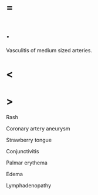 # =

# .

Vasculitis of medium sized arteries.

# <

# >

Rash

Coronary artery aneurysm

Strawberry tongue

Conjunctivitis

Palmar erythema

Edema

Lymphadenopathy
